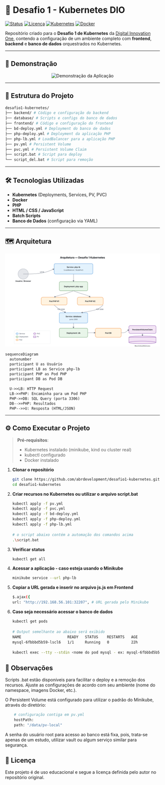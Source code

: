 # 🚀 Desafio 1 - Kubernetes DIO

[![Status](https://img.shields.io/badge/status-finalizado-brightgreen)](#)
[![Licença](https://img.shields.io/badge/licença-MIT-blue)](#)
[![Kubernetes](https://img.shields.io/badge/Kubernetes-1.29-blue?logo=kubernetes&logoColor=white)](#)
[![Docker](https://img.shields.io/badge/Docker-✔-2496ED?logo=docker&logoColor=white)](#)

Repositório criado para o **Desafio 1 de Kubernetes** da [Digital Innovation One](https://www.dio.me/), contendo a configuração de um ambiente completo com **frontend**, **backend** e **banco de dados** orquestrados no Kubernetes.

---

## 📸 Demonstração

<p align="center">
  <img src="https://media.giphy.com/media/qgQUggAC3Pfv687qPC/giphy.gif" width="600" alt="Demonstração da Aplicação">
</p>

---

## 📂 Estrutura do Projeto
```bash
desafio1-kubernetes/
├── backend/ # Código e configuração do backend
├── database/ # Scripts e configs do banco de dados
├── frontend/ # Código e configuração do frontend
├── bd-deploy.yml # Deployment do banco de dados
├── php-deploy.yml # Deployment da aplicação PHP
├── php-lb.yml # LoadBalancer para a aplicação PHP
├── pv.yml # Persistent Volume
├── pvc.yml # Persistent Volume Claim
├── script.bat # Script para deploy
└── script_del.bat # Script para remoção
```

---

## 🛠 Tecnologias Utilizadas

- **Kubernetes** (Deployments, Services, PV, PVC)
- **Docker**
- **PHP**
- **HTML / CSS / JavaScript**
- **Batch Scripts**
- **Banco de Dados** (configuração via YAML)

---

## 🗺 Arquitetura

<p align="center">
  <img src="kubernetes_architecture.svg" width="900" alt="Arquitetura do projeto">
</p>

```mermaid
sequenceDiagram
  autonumber
  participant U as Usuário
  participant LB as Service php-lb
  participant PHP as Pod PHP
  participant DB as Pod DB

  U->>LB: HTTP Request
  LB->>PHP: Encaminha para um Pod PHP
  PHP->>DB: SQL Query (porta 3306)
  DB-->>PHP: Resultados
  PHP-->>U: Resposta (HTML/JSON)
```

---

## ⚙️ Como Executar o Projeto

> **Pré-requisitos**:  
> - Kubernetes instalado (minikube, kind ou cluster real)  
> - kubectl configurado  
> - Docker instalado  

1. **Clonar o repositório**
   ```bash
   git clone https://github.com/abrdevelopment/desafio1-kubernetes.git
   cd desafio1-kubernetes

1. **Criar recursos no Kubernetes ou utilizar o arquivo script.bat**
    ```bash
    kubectl apply -f pv.yml
    kubectl apply -f pvc.yml
    kubectl apply -f bd-deploy.yml
    kubectl apply -f php-deploy.yml
    kubectl apply -f php-lb.yml

    # o script abaixo contém a automação dos comandos acima
    .\script.bat

1. **Verificar status**
    ```bash
    kubectl get all

1. **Acessar a aplicação - caso esteja usando o Minikube**
    ```bash
    minikube service --url php-lb

1. **Copiar a URL gerada e inserir no arquivo js.js em Frontend**
    ```bash
    $.ajax({
    url: "http://192.168.56.101:32207", # URL gerada pelo Minikube

1. **Caso seja necessário acessar o banco de dados**
   ```bash
   kubectl get pods

   # Output semelhante ao abaixo será exibido
   NAME                     READY   STATUS    RESTARTS   AGE
   mysql-6fbbbd5b59-lscl6   1/1     Running   0          22h

   kubectl exec --tty --stdin <nome do pod mysql - ex: mysql-6fbbbd5b59-lscl6> -- /bin/bash

## 📌 Observações
Scripts .bat estão disponíveis para facilitar o deploy e a remoção dos recursos.
Ajuste as configurações de acordo com seu ambiente (nome do namespace, imagens Docker, etc.).

O Persistent Volume está configurado para utilizar o padrão do Minikube, através do diretório:
```bash
    # configuração contiga em pv.yml
    hostPath:
    path: "/data/pv-local"
```

A senha do usuário root para acesso ao banco está fixa, pois, trata-se apenas de um estudo, utilizar vault ou algum serviço similar para segurança.

## 📄 Licença
Este projeto é de uso educacional e segue a licença definida pelo autor no repositório original.

